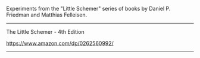 Experiments from the "Little Schemer" series of books by Daniel P. Friedman and Matthias Felleisen.

----

The Little Schemer - 4th Edition

<https://www.amazon.com/dp/0262560992/>

----

